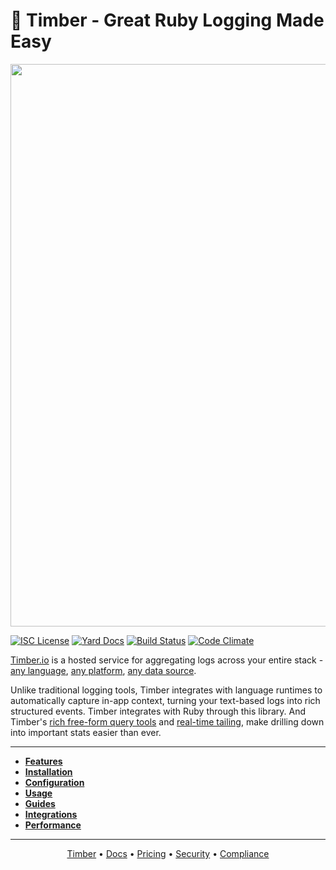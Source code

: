 # 🌲 Timber - Great Ruby Logging Made Easy

<p align="center">
  <a href="https://timber.io" target="_blank" align="center">
    <img src="https://res.cloudinary.com/timber/image/upload/v1552328675/banner.jpg" width="900">
  </a>
  <br>
</p>

[![ISC License](https://img.shields.io/badge/license-ISC-ff69b4.svg)](LICENSE.md)
[![Yard Docs](http://img.shields.io/badge/yard-docs-blue.svg)](http://www.rubydoc.info/github/timberio/timber-ruby)
[![Build Status](https://travis-ci.org/timberio/timber-ruby.svg?branch=master)](https://travis-ci.org/timberio/timber-ruby)
[![Code Climate](https://codeclimate.com/github/timberio/timber-ruby/badges/gpa.svg)](https://codeclimate.com/github/timberio/timber-ruby)

[Timber.io](https://timber.io) is a hosted service for aggregating logs across your entire stack -
[any language](https://docs.timber.io/setup/languages),
[any platform](https://docs.timber.io/setup/platforms),
[any data source](https://docs.timber.io/setup/log_forwarders).

Unlike traditional logging tools, Timber integrates with language runtimes to automatically
capture in-app context, turning your text-based logs into rich structured events.
Timber integrates with Ruby through this library. And Timber's
[rich free-form query tools](https://docs-new.timber.io/usage/live-tailing#query-syntax) and
[real-time tailing](https://docs-new.timber.io/usage/live-tailing), make drilling down into
important stats easier than ever.

---

* **[Features](https://docs.timber.io/setup/languages/ruby#features)**
* **[Installation](https://docs.timber.io/setup/languages/ruby#installation)**
* **[Configuration](https://docs.timber.io/setup/languages/ruby#configuration)**
* **[Usage](https://docs.timber.io/setup/languages/ruby#usage)**
* **[Guides](https://docs.timber.io/setup/languages/ruby#guides)**
* **[Integrations](https://docs.timber.io/setup/languages/ruby/integrations)**
* **[Performance](https://docs.timber.io/setup/languages/ruby#performance)**

---

<p align="center">
<a href="https://timber.io">Timber</a> &bull;
<a href="https://docs.timber.io">Docs</a> &bull;
<a href="https://timber.io/pricing">Pricing</a> &bull;
<a href="https://timber.io/terms">Security</a> &bull;
<a href="https://timber.io/privacy">Compliance</a>
</p>
